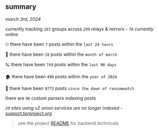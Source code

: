
## summary
_march 3rd, 2024_

currently tracking `163` groups across `299` relays & mirrors - _`78` currently online_

⏲ there have been `7` posts within the `last 24 hours`

🦈 there have been `18` posts within the `month of march`

🪐 there have been `749` posts within the `last 90 days`

🏚 there have been `490` posts within the `year of 2024`

🦕 there have been `9772` posts `since the dawn of ransomwatch`

there are `96` custom parsers indexing posts

_`20` sites using v2 onion services are no longer indexed - [support.torproject.org](https://support.torproject.org/onionservices/v2-deprecation/)_

> see the project [README](https://github.com/joshhighet/ransomwatch#ransomwatch--) for backend technicals
